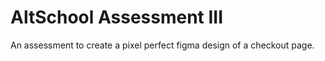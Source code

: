 # AltSchool Assessment III

An assessment to create a pixel perfect figma design of a checkout page.
